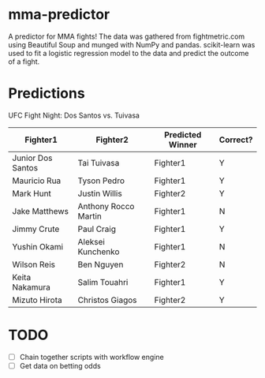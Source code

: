 # mma-predictor
A predictor for MMA fights!
The data was gathered from fightmetric.com using Beautiful Soup and munged with NumPy and pandas. scikit-learn was used to fit a logistic regression model to the data and predict the outcome of a fight.

# Predictions
UFC Fight Night: Dos Santos vs. Tuivasa

| Fighter1  | Fighter2 | Predicted Winner | Correct? |
| --------- | -------- | ---------------- | -- |
| Junior Dos Santos  | Tai Tuivasa  | Fighter1 | Y |
| Mauricio Rua | Tyson Pedro  | Fighter1 | Y |
| Mark Hunt | Justin Willis | Fighter2 | Y |
| Jake Matthews | Anthony Rocco Martin | Fighter1 | N |
| Jimmy Crute | Paul Craig | Fighter1 | Y |
| Yushin Okami | Aleksei Kunchenko | Fighter1 | N |
| Wilson Reis | Ben Nguyen | Fighter2 | N |
| Keita Nakamura | Salim Touahri | Fighter1 | Y |
| Mizuto Hirota | Christos Giagos | Fighter2 | Y |

# TODO
- [ ] Chain together scripts with workflow engine
- [ ] Get data on betting odds
